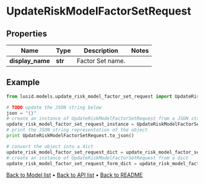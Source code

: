 # UpdateRiskModelFactorSetRequest


## Properties
Name | Type | Description | Notes
------------ | ------------- | ------------- | -------------
**display_name** | **str** | Factor Set name. | 

## Example

```python
from lusid.models.update_risk_model_factor_set_request import UpdateRiskModelFactorSetRequest

# TODO update the JSON string below
json = "{}"
# create an instance of UpdateRiskModelFactorSetRequest from a JSON string
update_risk_model_factor_set_request_instance = UpdateRiskModelFactorSetRequest.from_json(json)
# print the JSON string representation of the object
print UpdateRiskModelFactorSetRequest.to_json()

# convert the object into a dict
update_risk_model_factor_set_request_dict = update_risk_model_factor_set_request_instance.to_dict()
# create an instance of UpdateRiskModelFactorSetRequest from a dict
update_risk_model_factor_set_request_form_dict = update_risk_model_factor_set_request.from_dict(update_risk_model_factor_set_request_dict)
```
[Back to Model list](../README.md#documentation-for-models) &#8226; [Back to API list](../README.md#documentation-for-api-endpoints) &#8226; [Back to README](../README.md)


